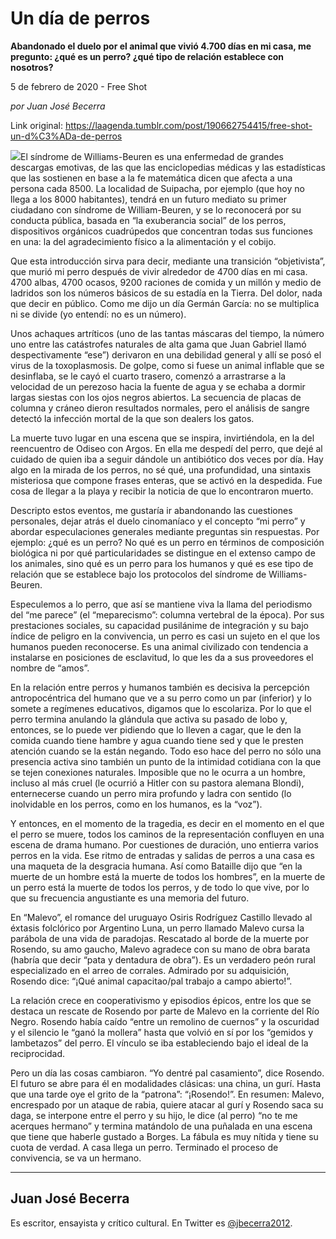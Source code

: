 # Un día de perros

**Abandonado el duelo por el animal que vivió 4.700 días en mi casa, me pregunto: ¿qué es un perro? ¿qué tipo de relación establece con nosotros?**

5 de febrero de 2020 - Free Shot

_por Juan José Becerra_

Link original: https://laagenda.tumblr.com/post/190662754415/free-shot-un-d%C3%ADa-de-perros

![](https://64.media.tumblr.com/f1fa2a24c9d5b9ef67afdfa65c62e0e3/8a83ca34be5661f7-9e/s500x750/f536d691b8d06e2b0b4d5e87b8266a336c2f61f7.jpg)El  síndrome de
Williams-Beuren es una enfermedad de grandes descargas emotivas, de las que las
enciclopedias médicas y las estadísticas que las sostienen en base a la fe
matemática dicen que afecta a una persona cada 8500. La localidad de Suipacha,
por ejemplo (que hoy no llega a los 8000 habitantes), tendrá en un futuro
mediato su primer ciudadano con síndrome de William-Beuren, y se lo reconocerá
por su conducta pública, basada en “la exuberancia social” de los perros, dispositivos
orgánicos cuadrúpedos que concentran todas sus funciones en una: la del
agradecimiento físico a la alimentación y el cobijo.

Que esta introducción sirva para decir, mediante una
transición “objetivista”, que murió mi perro después de vivir alrededor de 4700
días en mi casa. 4700 albas, 4700 ocasos, 9200 raciones de comida y un millón y
medio de ladridos son los números básicos de su estadía en la Tierra. Del
dolor, nada que decir en público. Como me dijo un día Germán García: no se
multiplica ni se divide (yo entendí: no es un número).  

Unos achaques artríticos (uno de las tantas máscaras del
tiempo, la número uno entre las catástrofes naturales de alta gama que Juan
Gabriel llamó despectivamente “ese”) derivaron en una debilidad general y allí
se posó el virus de la toxoplasmosis. De golpe, como si fuese un animal
inflable que se desinflaba, se le cayó el cuarto trasero, comenzó a arrastrarse
a la velocidad de un perezoso hacia la fuente de agua y se echaba a dormir largas
siestas con los ojos negros abiertos. La secuencia de placas de columna y
cráneo dieron resultados normales, pero el análisis de sangre detectó la
infección mortal de la que son dealers los gatos.

La muerte tuvo lugar en una escena que se inspira,
invirtiéndola, en la del reencuentro de Odiseo con Argos. En ella me despedí del
perro, que dejé al cuidado de quien iba a seguir dándole un antibiótico dos
veces por día. Hay algo en la mirada de los perros, no sé qué, una profundidad,
una sintaxis misteriosa que compone frases enteras, que se activó en la
despedida. Fue cosa de llegar a la playa y recibir la noticia de que lo
encontraron muerto. 

Descripto estos eventos, me gustaría ir abandonando las
cuestiones personales, dejar atrás el duelo cinomaníaco y el concepto “mi
perro” y abordar especulaciones generales mediante preguntas sin respuestas. Por
ejemplo: ¿qué es un perro? No qué es un perro en términos de composición
biológica ni por qué particularidades se distingue en el extenso campo de los
animales, sino qué es un perro para los humanos y qué es ese tipo de relación
que se establece bajo los protocolos del síndrome de Williams-Beuren.

Especulemos a lo perro, que así se mantiene viva la llama del
periodismo del “me parece” (el “meparecismo”: columna vertebral de la época).
Por sus prestaciones sociales, su capacidad pusilánime de integración y su bajo
índice de peligro en la convivencia, un perro es casi un sujeto en el que los
humanos pueden reconocerse. Es una animal civilizado con tendencia a instalarse
en posiciones de esclavitud, lo que les da a sus proveedores el nombre de
“amos”. 

En la relación entre perros y humanos también es decisiva la
percepción antropocéntrica del humano que ve a su perro como un par (inferior) y
lo somete a regímenes educativos, digamos que lo escolariza. Por lo que el
perro termina anulando la glándula que activa su pasado de lobo y, entonces, se
lo puede ver pidiendo que lo lleven a cagar, que le den la comida cuando tiene
hambre y agua cuando tiene sed y que le presten atención cuando se la están negando.
Todo eso hace del perro no sólo una presencia activa sino también un punto de
la intimidad cotidiana con la que se tejen conexiones naturales. Imposible que
no le ocurra a un hombre, incluso al más cruel (le ocurrió  a Hitler con su pastora alemana Blondi),
enternecerse cuando un perro mira profundo y ladra con sentido (lo inolvidable
en los perros, como en los humanos, es la “voz”). 

Y entonces, en el momento de la tragedia, es decir en el
momento en el que el perro se muere, todos los caminos de la representación
confluyen en una escena de drama humano. Por cuestiones de duración, uno
entierra varios perros en la vida. Ese ritmo de entradas y salidas de perros a
una casa es una maqueta de la desgracia humana. Así como Bataille dijo que “en
la muerte de un hombre está la muerte de todos los hombres”, en la muerte de un
perro está la muerte de todos los perros, y de todo lo que vive, por lo que su
frecuencia angustiante es una memoria del futuro.

En “Malevo”, el romance del uruguayo Osiris Rodríguez
Castillo llevado al éxtasis folclórico por Argentino Luna, un perro llamado
Malevo cursa la parábola de una vida de paradojas. Rescatado al borde de la
muerte por Rosendo, su amo gaucho, Malevo agradece con su mano de obra barata
(habría que decir “pata y dentadura de obra”). Es un verdadero peón rural
especializado en el arreo de corrales. Admirado por su adquisición, Rosendo
dice: “¡Qué animal capacitao/pal trabajo a campo abierto!”.

La relación crece en cooperativismo y episodios épicos, entre
los que se destaca un rescate de Rosendo por parte de Malevo en la corriente
del Río Negro. Rosendo había caído “entre un remolino de cuernos” y la
oscuridad y el silencio le “ganó la mollera” hasta que volvió en sí por los
“gemidos y lambetazos” del perro. El vínculo se iba estableciendo bajo el ideal
de la reciprocidad.

Pero un día las cosas cambiaron. “Yo dentré pal casamiento”,
dice Rosendo. El futuro se abre para él en modalidades clásicas: una china, un
gurí. Hasta que una tarde oye el grito de la “patrona”: “¡Rosendo!”. En
resumen: Malevo, encrespado por un ataque de rabia, quiere atacar al gurí y
Rosendo saca su daga, se interpone entre el perro y su hijo, le dice (al perro)
“no te me acerques hermano” y termina matándolo de una puñalada en una escena
que tiene que haberle gustado a Borges. La fábula es muy nítida y tiene su
cuota de verdad. A casa llega un perro. Terminado el proceso de convivencia, se
va un hermano.



---

 Juan José Becerra
------------------

 Es escritor, ensayista y crítico cultural. En Twitter es [@jbecerra2012](https://twitter.com/jbecerra2012). 

